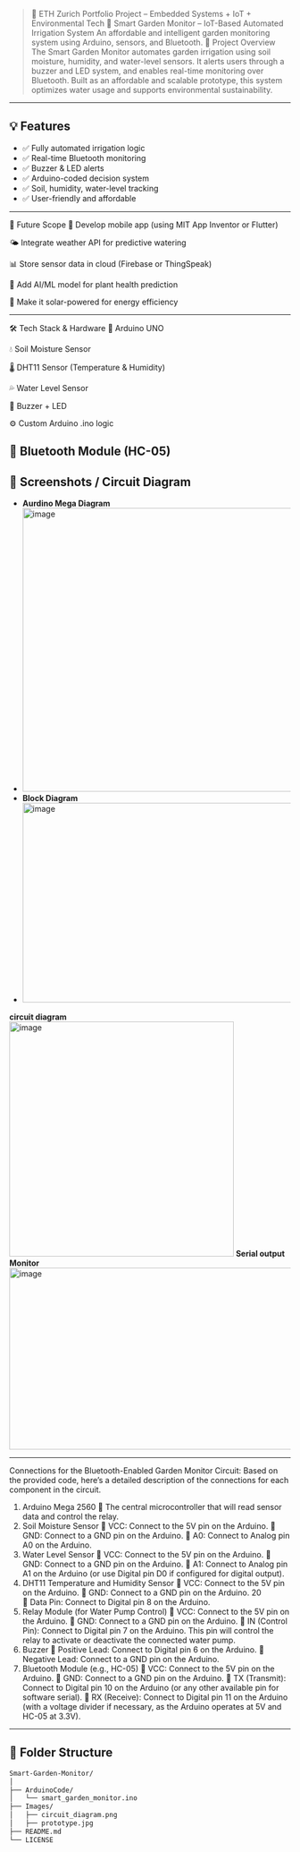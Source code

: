 > 🌟 ETH Zurich Portfolio Project – Embedded Systems + IoT + Environmental Tech
🌱 Smart Garden Monitor – IoT-Based Automated Irrigation System
An affordable and intelligent garden monitoring system using Arduino, sensors, and Bluetooth.
📌 Project Overview
The Smart Garden Monitor automates garden irrigation using soil moisture, humidity, and water-level sensors. It alerts users through a buzzer and LED system, and enables real-time monitoring over Bluetooth. Built as an affordable and scalable prototype, this system optimizes water usage and supports environmental sustainability.

---

## 💡 Features

- ✅ Fully automated irrigation logic
- ✅ Real-time Bluetooth monitoring
- ✅ Buzzer & LED alerts
- ✅ Arduino-coded decision system
- ✅ Soil, humidity, water-level tracking
- ✅ User-friendly and affordable

---

🚀 Future Scope
📱 Develop mobile app (using MIT App Inventor or Flutter)

🌤️ Integrate weather API for predictive watering

📊 Store sensor data in cloud (Firebase or ThingSpeak)

🤖 Add AI/ML model for plant health prediction

🔋 Make it solar-powered for energy efficiency

---

🛠️ Tech Stack & Hardware
🔌 Arduino UNO

💧 Soil Moisture Sensor

🌡️ DHT11 Sensor (Temperature & Humidity)

💦 Water Level Sensor

🔔 Buzzer + LED

⚙️ Custom Arduino .ino logic

🔗 Bluetooth Module (HC-05)
---

## 📸 Screenshots / Circuit Diagram

- **Aurdino Mega Diagram**
- <img width="714" height="507" alt="image" src="https://github.com/user-attachments/assets/ac071563-c521-464a-a735-4650a7ebe07c" />
- **Block Diagram**
- <img width="558" height="357" alt="image" src="https://github.com/user-attachments/assets/c7dbb983-17c3-4148-93b4-d4246642a72d" />
**circuit diagram**
  <img width="402" height="420" alt="image" src="https://github.com/user-attachments/assets/f3b21277-c661-401c-a5d2-ede06f4ab06a" />
**Serial output Monitor**
<img width="751" height="325" alt="image" src="https://github.com/user-attachments/assets/2fe0d327-fcd6-4839-b521-a0cfd52741bc" />

---
Connections for the Bluetooth-Enabled Garden Monitor Circuit: 
Based on the provided code, here’s a detailed description of the connections for each component in the 
circuit. 
1. Arduino Mega 2560 
 The central microcontroller that will read sensor data and control the relay. 
2. Soil Moisture Sensor 
 VCC: Connect to the 5V pin on the Arduino. 
 GND: Connect to a GND pin on the Arduino. 
 A0: Connect to Analog pin A0 on the Arduino. 
3. Water Level Sensor 
 VCC: Connect to the 5V pin on the Arduino. 
 GND: Connect to a GND pin on the Arduino. 
 A1: Connect to Analog pin A1 on the Arduino (or use Digital pin D0 if configured for digital 
output). 
4. DHT11 Temperature and Humidity Sensor 
 VCC: Connect to the 5V pin on the Arduino. 
 GND: Connect to a GND pin on the Arduino. 
20  
 Data Pin: Connect to Digital pin 8 on the Arduino. 
5. Relay Module (for Water Pump Control) 
 VCC: Connect to the 5V pin on the Arduino. 
 GND: Connect to a GND pin on the Arduino. 
 IN (Control Pin): Connect to Digital pin 7 on the Arduino. This pin will control the relay to activate 
or deactivate the connected water pump. 
6. Buzzer 
 Positive Lead: Connect to Digital pin 6 on the Arduino. 
 Negative Lead: Connect to a GND pin on the Arduino. 
7. Bluetooth Module (e.g., HC-05) 
 VCC: Connect to the 5V pin on the Arduino. 
 GND: Connect to a GND pin on the Arduino. 
 TX (Transmit): Connect to Digital pin 10 on the Arduino (or any other available pin for software 
serial). 
 RX (Receive): Connect to Digital pin 11 on the Arduino (with a voltage divider if necessary, as the 
Arduino operates at 5V and HC-05 at 3.3V). 


---

## 📂 Folder Structure

```bash
Smart-Garden-Monitor/
│
├── ArduinoCode/
│   └── smart_garden_monitor.ino
├── Images/
│   ├── circuit_diagram.png
│   ├── prototype.jpg
├── README.md
└── LICENSE

